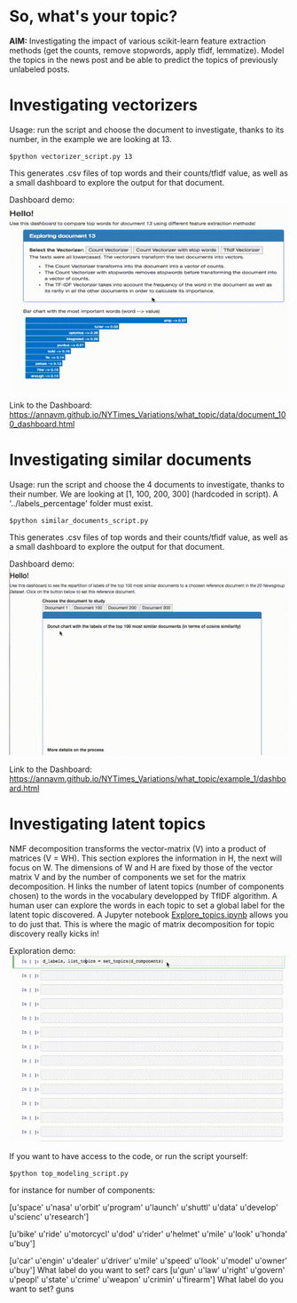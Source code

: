 # So, what's your topic?

**AIM:** Investigating the impact of various scikit-learn feature extraction methods (get the counts, remove stopwords, apply tfidf, lemmatize). Model the topics in the news post and be able to predict the topics of previously unlabeled posts.


# Investigating vectorizers

Usage: run the script and choose the document to investigate, thanks to its number, in the example we are looking at 13.

```code
$python vectorizer_script.py 13
```

This generates .csv files of top words and their counts/tfidf value, as well as a small dashboard to explore the output for that document.

Dashboard demo:
![dashboard demo](https://github.com/AnnaVM/NYTimes_Variations/blob/master/what_topic/data/document_13.gif "Dashboard demo for document 13")

Link to the Dashboard:
https://annavm.github.io/NYTimes_Variations/what_topic/data/document_100_dashboard.html

# Investigating similar documents

Usage: run the script and choose the 4 documents to investigate, thanks to their number. We are looking at [1, 100, 200, 300] (hardcoded in script). A '../labels_percentage' folder must exist.

```code
$python similar_documents_script.py
```

This generates .csv files of top words and their counts/tfidf value, as well as a small dashboard to explore the output for that document.

Dashboard demo:
![dashboard demo](https://github.com/AnnaVM/NYTimes_Variations/blob/master/what_topic/example_1/similar_docs_dashboard.gif "Dashboard demo for document 13")

Link to the Dashboard:
https://annavm.github.io/NYTimes_Variations/what_topic/example_1/dashboard.html

# Investigating latent topics

NMF decomposition transforms the vector-matrix (V) into a product of matrices (V = WH). This section explores the information in H, the next will focus on W. The dimensions of W and H are fixed by those of the vector matrix V and by the number of components we set for the matrix decomposition. H links the number of latent topics (number of components chosen) to the words in the vocabulary developped by TfIDF algorithm. A human user can explore the words in each topic to set a global label for the latent topic discovered. A Jupyter notebook [Explore_topics.ipynb](https://github.com/AnnaVM/NYTimes_Variations/blob/master/what_topic/number_topics/Explore_topics.ipynb) allows you to do just that. This is where the magic of matrix decomposition for topic discovery really kicks in!

Exploration demo:
![ipynb demo](https://github.com/AnnaVM/NYTimes_Variations/blob/master/what_topic/number_topics/set_number_topics.gif "Demo for looking at topics for varying number of components")

If you want to have access to the code, or run the script yourself:
```code
$python top_modeling_script.py
```

for instance for number of components:

[u'space' u'nasa' u'orbit' u'program' u'launch' u'shuttl' u'data'
 u'develop' u'scienc' u'research']

 [u'bike' u'ride' u'motorcycl' u'dod' u'rider' u'helmet' u'mile' u'look'
 u'honda' u'buy']

 [u'car' u'engin' u'dealer' u'driver' u'mile' u'speed' u'look' u'model'
 u'owner' u'buy']
What label do you want to set? cars
[u'gun' u'law' u'right' u'govern' u'peopl' u'state' u'crime' u'weapon'
 u'crimin' u'firearm']
What label do you want to set? guns
